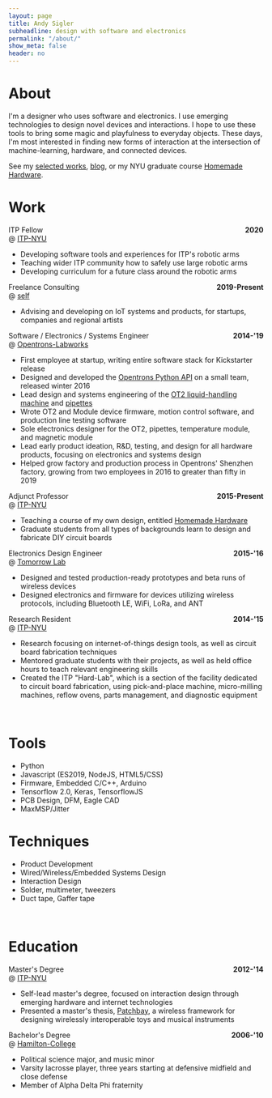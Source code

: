 ```yaml
---
layout: page
title: Andy Sigler
subheadline: design with software and electronics
permalink: "/about/"
show_meta: false
header: no
---
```

<style type="text/css">
    .dateRight {
        float: right;
        font-weight: bold;
        margin-left:20px;
    }
    .textWidth {
        width: fit-content;
    }
    .avoidMe {
        background-color: rgb(253,253,253);
    }
</style>
<h1><span class="avoidMe matchbook">About</span></h1>
<p class="avoidMe">
    I'm a designer who uses software and electronics. I use emerging technologies to design novel devices and interactions. I hope to use these tools to bring some magic and playfulness to everyday objects. These days, I'm most interested in finding new forms of interaction at the intersection of machine-learning, hardware, and connected devices.
</p>
<p>
    <span class="avoidMe">See my <a href="{{site.url}}">selected works</a>, <a href="{{site.url}}/blog">blog</a>, or my NYU graduate course <a href="homemadehardware.com">Homemade Hardware</a>.</span>
</p>
<div class="thing" style="width: 100%; max-width: 650px">
    <h1><span class="avoidMe matchbook">Work</span></h1>
    <div>
        <span class="avoidMe subheadline">ITP Fellow</span>
        <span class="dateRight avoidMe">2020</span><br />
        <span class="avoidMe subheadline">@ <a href="http://tisch.nyu.edu/itp">ITP-NYU</a></span>
        <ul>
            <li class="avoidMe textWidth">Developing software tools and experiences for ITP's robotic arms</li>
            <li class="avoidMe textWidth">Teaching wider ITP community how to safely use large robotic arms</li>
            <li class="avoidMe textWidth">Developing curriculum for a future class around the robotic arms</li>
        </ul>
    </div>
    <div>
        <span class="avoidMe subheadline">Freelance Consulting</span>
        <span class="dateRight avoidMe">2019-Present</span><br />
        <span class="avoidMe subheadline">@ <a href="http://andysigler.com">self</a></span>
        <ul>
            <li class="avoidMe textWidth">Advising and developing on IoT systems and products, for startups, companies and regional artists</li>
        </ul>
    </div>
    <div>
        <span class="avoidMe subheadline">Software / Electronics / Systems Engineer</span>
        <span class="dateRight avoidMe">2014-'19</span><br />
        <span class="avoidMe subheadline">@ <a href="http://opentrons.com">Opentrons-Labworks</a></span>
        <ul>
            <li class="avoidMe textWidth">First employee at startup, writing entire software stack for Kickstarter release</li>
            <li class="avoidMe textWidth">Designed and developed the <a href="https://github.com/Opentrons/opentrons">Opentrons Python API</a> on a small team, released winter 2016</li>
            <li class="avoidMe textWidth">Lead design and systems engineering of the <a href="https://opentrons.com/ot-2">OT2 liquid-handling machine</a> and <a href="https://opentrons.com/pipettes">pipettes</a></li>
            <li class="avoidMe textWidth">Wrote OT2 and Module device firmware, motion control software, and production line testing software</li>
            <li class="avoidMe textWidth">Sole electronics designer for the OT2, pipettes, temperature module, and magnetic module</li>
            <li class="avoidMe textWidth">Lead early product ideation, R&D, testing, and design for all hardware products, focusing on electronics and systems design</li>
            <li class="avoidMe textWidth">Helped grow factory and production process in Opentrons' Shenzhen factory, growing from two employees in 2016 to greater than fifty in 2019</li>
        </ul>
    </div>
    <div>
        <span class="avoidMe subheadline">Adjunct Professor</span>
        <span class="dateRight avoidMe">2015-Present</span><br />
        <span class="avoidMe subheadline">@ <a href="http://tisch.nyu.edu/itp">ITP-NYU</a></span>
        <ul>
            <li class="avoidMe textWidth">Teaching a course of my own design, entitled <a href="http://homemadehardware.com">Homemade Hardware</a></li>
            <li class="avoidMe textWidth">Graduate students from all types of backgrounds learn to design and fabricate DIY circuit boards</li>
        </ul>
    </div>
    <div>
        <span class="avoidMe subheadline">Electronics Design Engineer</span>
        <span class="dateRight avoidMe">2015-'16</span><br />
        <span class="avoidMe subheadline">@ <a href="http://tomorrow-lab.com">Tomorrow Lab</a></span>
        <ul>
            <li class="avoidMe textWidth">Designed and tested production-ready prototypes and beta runs of wireless devices</li>
            <li class="avoidMe textWidth">Designed electronics and firmware for devices utilizing wireless protocols, including Bluetooth LE, WiFi, LoRa, and ANT</li>
        </ul>
    </div>
    <div>
        <span class="avoidMe subheadline">Research Resident</span>
        <span class="dateRight avoidMe">2014-'15</span><br />
        <span class="avoidMe subheadline">@ <a href="http://tisch.nyu.edu/itp">ITP-NYU</a></span>
        <ul>
            <li class="avoidMe textWidth">Research focusing on internet-of-things design tools, as well as circuit board fabrication techniques</li>
            <li class="avoidMe textWidth">Mentored graduate students with their projects, as well as held office hours to teach relevant engineering skills</li>
            <li class="avoidMe textWidth">Created the ITP "Hard-Lab", which is a section of the facility dedicated to circuit board fabrication, using pick-and-place machine, micro-milling machines, reflow ovens, parts management, and diagnostic equipment</li>
        </ul>
    </div>
    <br />
    <h1><span class="avoidMe matchbook">Tools</span></h1>
    <div>
        <ul>
            <li class="avoidMe textWidth">Python</li>
            <li class="avoidMe textWidth">Javascript (ES2019, NodeJS, HTML5/CSS)</li>
            <li class="avoidMe textWidth">Firmware, Embedded C/C++, Arduino</li>
            <li class="avoidMe textWidth">Tensorflow 2.0, Keras, TensorflowJS</li>
            <li class="avoidMe textWidth">PCB Design, DFM, Eagle CAD</li>
            <li class="avoidMe textWidth">MaxMSP/Jitter</li>
        </ul>
    </div>
    <h1><span class="avoidMe matchbook">Techniques</span></h1>
    <div>
        <ul>
            <li class="avoidMe textWidth">Product Development</li>
            <li class="avoidMe textWidth">Wired/Wireless/Embedded Systems Design</li>
            <li class="avoidMe textWidth">Interaction Design</li>
            <li class="avoidMe textWidth">Solder, multimeter, tweezers</li>
            <li class="avoidMe textWidth">Duct tape, Gaffer tape</li>
        </ul>
    </div>
    <br />
    <h1><span class="avoidMe matchbook">Education</span></h1>
    <div>
        <span class="avoidMe subheadline">Master's Degree</span>
        <span class="dateRight avoidMe">2012-'14</span><br />
        <span class="avoidMe subheadline">@ <a href="http://tisch.nyu.edu/itp">ITP-NYU</a></span>
        <ul>
            <li class="avoidMe textWidth">Self-lead master's degree, focused on interaction design through emerging hardware and internet technologies</li>
            <li class="avoidMe textWidth">Presented a master's thesis, <a href="{{site.url}}/patchbay">Patchbay</a>, a wireless framework for designing wirelessly interoperable toys and musical instruments</li>
        </ul>
    </div>
    <div>
        <span class="avoidMe subheadline">Bachelor's Degree</span>
        <span class="dateRight avoidMe">2006-'10</span><br />
        <span class="avoidMe subheadline">@ <a href="https://www.hamilton.edu">Hamilton-College</a></span>
        <ul>
            <li class="avoidMe textWidth">Political science major, and music minor</li>
            <li class="avoidMe textWidth">Varsity lacrosse player, three years starting at defensive midfield and close defense</li>
            <li class="avoidMe textWidth">Member of Alpha Delta Phi fraternity</li>
        </ul>
    </div>
</div>
<canvas id="seeds" style="margin:0;z-index:-100;position:absolute;top:0px;left:0px;padding:0;display:inline-block;margin-bottom:-6px">
</canvas>
<script type="text/javascript" src="{{ site.url }}/assets/js/doodling.js"></script>
